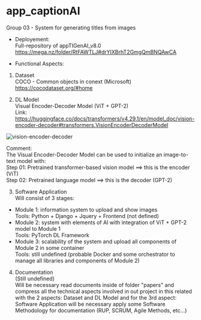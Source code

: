 # app_captionAI
Group 03 - System for generating titles from images  

* Deployement:  
  Full-repository of appTIGenAI_v8.0  
  https://mega.nz/folder/RtFAWTLJ#drYIXBrhT2GmgQmBNQAwCA  

* Functional Aspects:  

1) Dataset  
COCO - Common objects in conext (Microsoft)  
https://cocodataset.org/#home  

2) DL Model  
Visual Encoder-Decoder Model (ViT + GPT-2)  
Link: https://huggingface.co/docs/transformers/v4.29.1/en/model_doc/vision-encoder-decoder#transformers.VisionEncoderDecoderModel  

![vision-encoder-decoder](https://github.com/HoltechHard/app_captionAI/assets/35493202/73fe6cc2-2741-4b20-838d-ec5e05821338)


Comment:  
The Visual Encoder-Decoder Model can be used to initialize an image-to-text model with:  
Step 01: Pretrained transformer-based vision model ==> this is the encoder (ViT)  
Step 02: Pretrained language model ==> this is the decoder (GPT-2)  

3) Software Application  
Will consist of 3 stages:  
- Module 1: information system to upload and show images  
  Tools: Python + Django + Jquery + Frontend (not defined)  
- Module 2: system with elements of AI with integration of ViT + GPT-2 model to Module 1  
  Tools: PyTorch DL Framework  
- Module 3: scalability of the system and upload all components of Module 2 in some container  
  Tools: still undefined (probable Docker and some orchestrator to manage all libraries and components of Module 2)  

4) Documentation  
  (Still undefined)  
  Will be necessary read documents inside of folder "papers" and compress all the technical aspects involved 
  in out project in this related with the 2 aspects: Dataset and DL Model and for the 3rd aspect: Software Application
  will be necessary apply some Software Methodology for documentation (RUP, SCRUM, Agile Methods, etc...)
  
